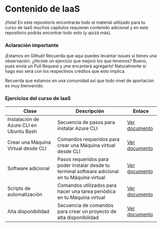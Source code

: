 # Contenido de IaaS

¡Hola! En este repositorio encontrarás todo el material utilizado para tu curso de IaaS muchos capítulos requieren contenido adicional y en este repositorio podrás encontrar todo esto (y quizá más).

### Aclaración importante

¡Estamos en Github! Recuerda que aquí puedes levantar issues si tienes una observación. ¿Hiciste un ejercicio que mejoró los que tenemos? Bueno, pues envía un Pull Request y ¡me encantará agregarlo! Naturalmente si hago eso será con los respectivos créditos que esto implica.  

Recuerda que estamos en una comunidad así que todo nivel de aportación es muy bienvenido.

### Ejercicios del curso de IaaS

|Clase|Descripción|Enlace|
| --------- | -------------------- | ------ |
|Instalación de Azure CLI en Ubuntu Bash|Secuencia de pasos para instalar Azure CLI|[Ver documento](https://github.com/aminespinoza/ContenidoIaaS/tree/master/AzureCLI)|
|Crear una Máquina Virtual desde CLI|Comandos requeridos para crear una Máquina virtual desde CLI|[Ver documento](https://github.com/aminespinoza/ContenidoIaaS/tree/master/CrearMV_CLI)|
|Software adicional | Pasos requeridos para poder instalar desde tu terminal software adicional en tu Máquina virtual|[Ver documento](https://github.com/aminespinoza/ContenidoIaaS/tree/master/SoftwareAdicional)|
|Scripts de automatización | Comandos utilizados para hacer una tarea periódica en tu Máquina virtual |[Ver documento](https://github.com/aminespinoza/ContenidoIaaS/tree/master/Automatizacion)|
|Alta disponibilidad|Secuencia de comandos para crear un proyecto de alta disponibilidad|[Ver documento](https://github.com/aminespinoza/ContenidoIaaS/tree/master/AltaDisponibilidad)




